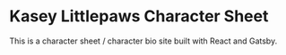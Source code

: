 # Kasey Littlepaws Character Sheet

This is a character sheet / character bio site built with React and Gatsby. 